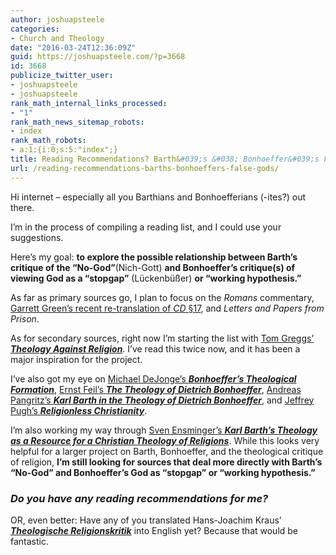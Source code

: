 ```yaml
---
author: joshuapsteele
categories:
- Church and Theology
date: "2016-03-24T12:36:09Z"
guid: https://joshuapsteele.com/?p=3668
id: 3668
publicize_twitter_user:
- joshuapsteele
- joshuapsteele
rank_math_internal_links_processed:
- "1"
rank_math_news_sitemap_robots:
- index
rank_math_robots:
- a:1:{i:0;s:5:"index";}
title: Reading Recommendations? Barth&#039;s &#038; Bonhoeffer&#039;s False Gods
url: /reading-recommendations-barths-bonhoeffers-false-gods/
---
```


Hi internet – especially all you Barthians and Bonhoefferians (-ites?) out there.

I’m in the process of compiling a reading list, and I could use your suggestions.

Here’s my goal: **to explore the possible relationship between Barth’s critique of the “No-God”**(Nich-Gott) **and Bonhoeffer’s critique(s) of viewing God as a “stopgap”** (Lückenbüßer) **or “working hypothesis.”**

As far as primary sources go, I plan to focus on the *Romans* commentary, [Garrett Green’s recent re-translation of ](http://www.amazon.com/On-Religion-The-Revelation-Sublimation/dp/0567031098)[*CD*](http://www.amazon.com/On-Religion-The-Revelation-Sublimation/dp/0567031098)[ §17](http://www.amazon.com/On-Religion-The-Revelation-Sublimation/dp/0567031098), and *Letters and Papers from Prison*.

As for secondary sources, right now I’m starting the list with [Tom Greggs’ ***Theology Against Religion***](http://www.amazon.com/Theology-against-Religion-Constructive-Bonhoeffer/dp/0567104230/). I’ve read this twice now, and it has been a major inspiration for the project.

I’ve also got my eye on [Michael DeJonge’s ***Bonhoeffer’s Theological Formation***,](http://www.amazon.com/Bonhoeffers-Theological-Formation-Protestant-Theology/dp/0199639787/) [Ernst Feil’s ***The Theology of Dietrich Bonhoeffer***](http://www.amazon.com/Theology-Dietrich-Bonhoeffer-Ernst-Feil/dp/0800662407/), [Andreas Pangritz’s ***Karl Barth in the Theology of Dietrich Bonhoeffer***](http://www.amazon.com/Karl-Barth-Theology-Dietrich-Bonhoeffer/dp/080284281X/), and [Jeffrey Pugh’s ***Religionless Christianity***](http://www.amazon.com/Religionless-Christianity-Dietrich-Bonhoeffer-Troubled/dp/0567032590/).

I’m also working my way through [Sven Ensminger’s ***Karl Barth’s Theology as a Resource for a Christian Theology of Religions***](http://www.amazon.com/Theology-Resource-Christian-Religions-Systematic/dp/0567666727/). While this looks very helpful for a larger project on Barth, Bonhoeffer, and the theological critique of religion, **I’m still looking for sources that deal more directly with Barth’s “No-God” and Bonhoeffer’s God as “stopgap” or “working hypothesis.”**

### ***Do you have any reading recommendations for me?*** 

OR, even better: Have any of you translated Hans-Joachim Kraus’ ***[Theologische Religionskritik](http://www.amazon.com/Theologische-Religionskritik-Neukirchener-systematischen-Theologie/dp/3788706724/)*** into English yet? Because that would be fantastic.